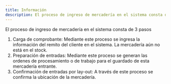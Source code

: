 ```yaml
---
title: Información
description: El proceso de ingreso de mercadería en el sistema consta de 3 pasos
---
```


El proceso de ingreso de mercadería en el sistema consta de 3 pasos

1. 	Carga de comprobante: Mediante este proceso se ingresa la información del remito del cliente en el sistema. La mercadería aún no está en el stock. 
2. 	Preparación de entradas: Mediante este proceso se generan las ordenes de procesamiento o de trabajo para el guardado de esta mercadería entrante.
3. 	Confirmación de entradas por lay-out: A través de este proceso se confirma la ubicación de la mercadería.
